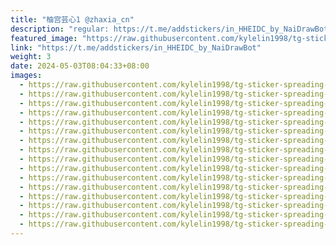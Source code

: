 ```yaml
---
title: "柚宫芸心1 @zhaxia_cn"
description: "regular: https://t.me/addstickers/in_HHEIDC_by_NaiDrawBot"
featured_image: "https://raw.githubusercontent.com/kylelin1998/tg-sticker-spreading-worldwide-images/main/img/6e3ec9af-bc31-438a-8f4d-bef120c53ab1.jpg"
link: "https://t.me/addstickers/in_HHEIDC_by_NaiDrawBot"
weight: 3
date: 2024-05-03T08:04:33+08:00
images:
  - https://raw.githubusercontent.com/kylelin1998/tg-sticker-spreading-worldwide-images/main/img/6e3ec9af-bc31-438a-8f4d-bef120c53ab1.jpg
  - https://raw.githubusercontent.com/kylelin1998/tg-sticker-spreading-worldwide-images/main/img/ea091f0c-7b66-48cf-be48-18c57383c25b.jpg
  - https://raw.githubusercontent.com/kylelin1998/tg-sticker-spreading-worldwide-images/main/img/f4b73247-4681-4995-b803-3426481bc9fe.jpg
  - https://raw.githubusercontent.com/kylelin1998/tg-sticker-spreading-worldwide-images/main/img/6bdfff79-5728-438c-b344-e2b74ca17c4a.jpg
  - https://raw.githubusercontent.com/kylelin1998/tg-sticker-spreading-worldwide-images/main/img/58280942-c933-4bc7-81c6-45f8ecdc71a3.jpg
  - https://raw.githubusercontent.com/kylelin1998/tg-sticker-spreading-worldwide-images/main/img/de76fc91-197d-44e8-9383-465b7d764a70.jpg
  - https://raw.githubusercontent.com/kylelin1998/tg-sticker-spreading-worldwide-images/main/img/cc09e2b6-2f9e-4dff-a7c7-05a12a3fdfc5.jpg
  - https://raw.githubusercontent.com/kylelin1998/tg-sticker-spreading-worldwide-images/main/img/d21d1e44-b12c-45af-9730-ae9230dfc5f7.jpg
  - https://raw.githubusercontent.com/kylelin1998/tg-sticker-spreading-worldwide-images/main/img/1e91d45e-aff8-4a3d-9733-5c6ea1529f45.jpg
  - https://raw.githubusercontent.com/kylelin1998/tg-sticker-spreading-worldwide-images/main/img/ed2f3004-5cc3-4536-ab84-3fa47a50e903.jpg
  - https://raw.githubusercontent.com/kylelin1998/tg-sticker-spreading-worldwide-images/main/img/39212b27-cd25-43a7-b31e-e275cb74fe57.jpg
  - https://raw.githubusercontent.com/kylelin1998/tg-sticker-spreading-worldwide-images/main/img/a0491ac1-c7eb-4771-819b-e537a4e47774.jpg
  - https://raw.githubusercontent.com/kylelin1998/tg-sticker-spreading-worldwide-images/main/img/d697d99b-3b3c-48c3-99c3-e518b49624cf.jpg
  - https://raw.githubusercontent.com/kylelin1998/tg-sticker-spreading-worldwide-images/main/img/da336f96-c377-42d7-b5ac-36050499e851.jpg
  - https://raw.githubusercontent.com/kylelin1998/tg-sticker-spreading-worldwide-images/main/img/f82c86a3-de66-4f7a-8d50-96c5102ad61d.jpg
  - https://raw.githubusercontent.com/kylelin1998/tg-sticker-spreading-worldwide-images/main/img/9bfe0814-be19-4a41-a7cd-24312414ac5a.jpg
---
```

